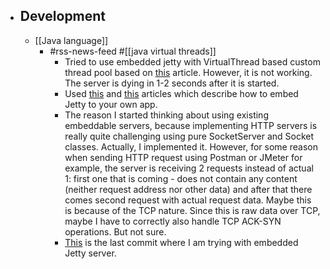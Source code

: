 - ## Development
	- [[Java language]]
		- #rss-news-feed #[[java virtual threads]]
			- Tried to use embedded jetty with VirtualThread based custom thread pool based on [this](https://mbien.dev/blog/entry/configuring-eclipse-jetty-to-use) article. However, it is not working. The server is dying in 1-2 seconds after it is started.
			- Used [this](https://www.vogella.com/tutorials/Jetty/article.html) and [this](https://www.baeldung.com/jetty-embedded) articles which describe how to embed Jetty to your own app.
			- The reason I started thinking about using existing embeddable servers, because implementing HTTP servers is really quite challenging using pure SocketServer and Socket classes. Actually, I implemented it. However, for some reason when sending HTTP request using Postman or JMeter for example, the server is receiving 2 requests instead of actual 1: first one that is coming - does not contain any content (neither request address nor other data) and after that there comes second request with actual request data. Maybe this is because of the TCP nature. Since this is raw data over TCP, maybe I have to correctly also handle TCP ACK-SYN operations. But not sure.
			- [This](https://github.com/sabyrzhan/rss-news-feed/commit/ffb2f52267f69df918f38fbdadd9589ca18881a7) is the last commit where I am trying with embedded Jetty server.